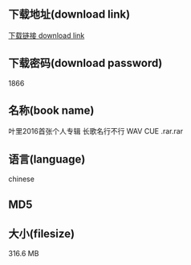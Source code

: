 ## 下载地址(download link)
[下载链接 download link](https://tutu365.netlify.app/?s=%E5%8F%B6%E9%87%8C2016%E9%A6%96%E5%BC%A0%E4%B8%AA%E4%BA%BA%E4%B8%93%E8%BE%91+%E9%95%BF%E6%AD%8C%E5%90%8D%E8%A1%8C%E4%B8%8D%E8%A1%8C+WAV+CUE+.rar)

## 下载密码(download password)
1866

## 名称(book name)
叶里2016首张个人专辑 长歌名行不行 WAV CUE .rar.rar

## 语言(language)
chinese

## MD5


## 大小(filesize)
316.6 MB
